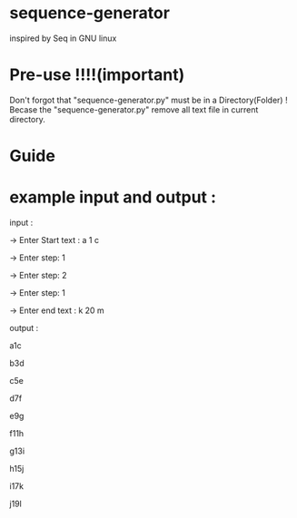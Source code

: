 # sequence-generator

inspired by Seq in GNU linux

# Pre-use !!!!(important)
Don't forgot that "sequence-generator.py" must be in a Directory(Folder) ! Becase the "sequence-generator.py" remove all text file in current directory.

# Guide

# example input and output :
input :

-> Enter Start text : a 1 c

-> Enter step: 1

-> Enter step: 2

-> Enter step: 1

-> Enter end text : k 20 m

output :

a1c

b3d

c5e

d7f

e9g

f11h

g13i

h15j

i17k

j19l

